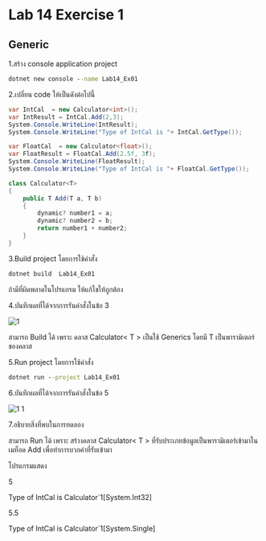 # Lab 14 Exercise 1

## Generic

1.สร้าง console application project

```cmd
dotnet new console --name Lab14_Ex01
```

2.เปลี่ยน code ให้เป็นดังต่อไปนี้

```cs
var IntCal  = new Calculator<int>();
var IntResult = IntCal.Add(2,3);
System.Console.WriteLine(IntResult);
System.Console.WriteLine("Type of IntCal is "+ IntCal.GetType());

var FloatCal  = new Calculator<float>();
var FloatResult = FloatCal.Add(2.5f, 3f);
System.Console.WriteLine(FloatResult);
System.Console.WriteLine("Type of IntCal is "+ FloatCal.GetType());

class Calculator<T>
{
    public T Add(T a, T b)
    {
        dynamic? number1 = a;
        dynamic? number2 = b;
        return number1 + number2;
    }
}
```

3.Build project โดยการใช้คำสั่ง

```cmd
dotnet build  Lab14_Ex01
```

ถ้ามีที่ผิดพลาดในโปรแกรม ให้แก้ไขให้ถูกต้อง

4.บันทึกผลที่ได้จากการรันคำสั่งในข้อ 3

![1](https://github.com/Siriratda/03376836-OOP-2566-Lab-14/assets/144195995/3e9da28c-830d-4c2f-a218-095af382729b)

สามารถ Build ได้ เพราะ คลาส Calculator< T > เป็นใช้ Generics โดยมี T เป็นพารามิเตอร์ของคลาส

5.Run project โดยการใช้คำสั่ง

```cmd
dotnet run --project Lab14_Ex01
```

6.บันทึกผลที่ได้จากการรันคำสั่งในข้อ 5

![1 1](https://github.com/Siriratda/03376836-OOP-2566-Lab-14/assets/144195995/3d00a76e-9352-40ee-9218-00983833b719)

7.อธิบายสิ่งที่พบในการทดลอง

สามารถ Run ได้ เพราะ สร้างคลาส Calculator< T > ที่รับประเภทข้อมูลเป็นพารามิเตอร์เข้ามาในเมท็อด Add เพื่อทำการบวกค่าที่รับเข้ามา

โปรแกรมแสดง

5

Type of IntCal is Calculator`1[System.Int32]

5.5

Type of IntCal is Calculator`1[System.Single]
